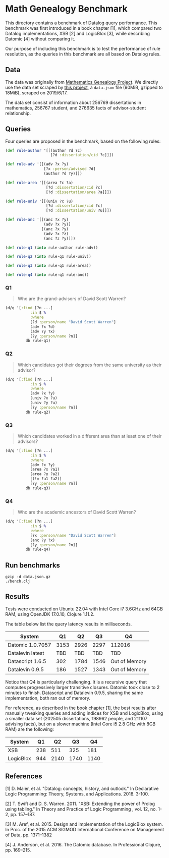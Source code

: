 # Math Genealogy Benchmark

This directory contains a benchmark of Datalog query performance. This benchmark
was first introduced in a book chapter [1], which compared two Datalog
implementations, XSB [2] and LogicBlox [3], while describing Datomic [4] without
comparing it.

Our purpose of including this benchmark is to test the performance of rule
resolution, as the queries in this benchmark are all based on Datalog rules.

## Data

The data was originally from [Mathematics Genealogy
Project](https://genealogy.math.ndsu.nodak.edu/). We directly use the data set scraped by [this
project](https://github.com/j2kun/math-genealogy-scraper), a `data.json` file  (90MiB, gzipped to 18MiB), scraped on 2019/6/17.

The data set consist of information about 256769 dissertations in mathematics,
256767 student, and 276635 facts of advisor-student relationship.

## Queries

Four queries are proposed in the benchmark, based on the following rules:

```Clojure
(def rule-author '[[(author ?d ?c)
                    [?d :dissertation/cid ?c]]])

(def rule-adv '[[(adv ?x ?y)
                 [?x :person/advised ?d]
                 (author ?d ?y)]])

(def rule-area '[[(area ?c ?a)
                  [?d :dissertation/cid ?c]
                  [?d :dissertation/area ?a]]])

(def rule-univ '[[(univ ?c ?u)
                  [?d :dissertation/cid ?c]
                  [?d :dissertation/univ ?u]]])

(def rule-anc '[[(anc ?x ?y)
                 (adv ?x ?y)]
                [(anc ?x ?y)
                 (adv ?x ?z)
                 (anc ?z ?y)]])

(def rule-q1 (into rule-author rule-adv))

(def rule-q2 (into rule-q1 rule-univ))

(def rule-q3 (into rule-q1 rule-area))

(def rule-q4 (into rule-q1 rule-anc))

```

### Q1

> Who are the grand-advisors of David Scott Warren?

```Clojure
(d/q '[:find [?n ...]
           :in $ %
           :where
           [?d :person/name "David Scott Warren"]
           (adv ?x ?d)
           (adv ?y ?x)
           [?y :person/name ?n]]
         db rule-q1)
```

### Q2

> Which candidates got their degrees from the same university as their advisor?

```Clojure
(d/q '[:find [?n ...]
           :in $ %
           :where
           (adv ?x ?y)
           (univ ?x ?u)
           (univ ?y ?u)
           [?y :person/name ?n]]
         db rule-q2)
```

### Q3

> Which candidates worked in a different area than at least one of their advisors?

```Clojure
(d/q '[:find [?n ...]
           :in $ %
           :where
           (adv ?x ?y)
           (area ?x ?a1)
           (area ?y ?a2)
           [(!= ?a1 ?a2)]
           [?y :person/name ?n]]
         db rule-q3)
```

### Q4

> Who are the academic ancestors of David Scott Warren?


```Clojure
(d/q '[:find [?n ...]
           :in $ %
           :where
           [?x :person/name "David Scott Warren"]
           (anc ?y ?x)
           [?y :person/name ?n]]
         db rule-q4)
```

## Run benchmarks

```
gzip -d data.json.gz
./bench.clj
```

## Results

Tests were conducted on Ubuntu 22.04 with Intel Core i7 3.6GHz and 64GB RAM,
using OpenJDK 17.0.10, Clojure 1.11.2.

The table below list the query latency results in milliseconds.

| System    | Q1 | Q2 | Q3 | Q4
| -------- | ------- | -------- | -------- | -------- |
| Datomic 1.0.7057   | 3153 | 2926 | 2297 | 112016 |
| Datalevin latest | TBD | TBD | TBD | TBD |
| Datascript 1.6.5  | 302 | 1784 | 1546 | Out of Memory |
| Datalevin 0.9.5  | 186 | 1527 | 1343 | Out of Memory |

Notice that Q4 is particularly challenging. It is a recursive query that
computes progressively larger transitive closures. Datomic took close to 2
minutes to finish. Datascript and Datalevin 0.9.5, sharing the same
implementation, both ran out of memory.

For reference, as described in the book chapter [1], the best results after
manually tweaking queries and adding indices for XSB and LogicBlox, using a
smaller data set (202505 dissertations, 198962 people, and 211107 advising
facts), but on a slower machine (Intel Core i5 2.8 GHz with 8GB RAM) are the
following:

| System    | Q1 | Q2 | Q3 | Q4
| -------- | ------- | -------- | -------- | -------- |
| XSB  | 238 | 511 | 325 | 181 |
| LogicBlox | 944 | 2140 | 1740 | 1140 |


## References

[1] D. Maier, et al. "Datalog: concepts, history, and outlook." In
Declarative Logic Programming: Theory, Systems, and Applications. 2018. 3-100.

[2] T. Swift and D. S. Warren. 2011. "XSB: Extending the power of Prolog using
tabling." In Theory and Practice of Logic Programming , vol. 12, no. 1-2, pp.
157–187.

[3] M. Aref, et al. 2015. Design and implementation of the LogicBlox system. In
Proc. of the 2015 ACM SIGMOD International Conference on Management of Data, pp.
1371–1382

[4] J. Anderson, et al. 2016. The Datomic database. In Professional Clojure, pp.
169–215.
